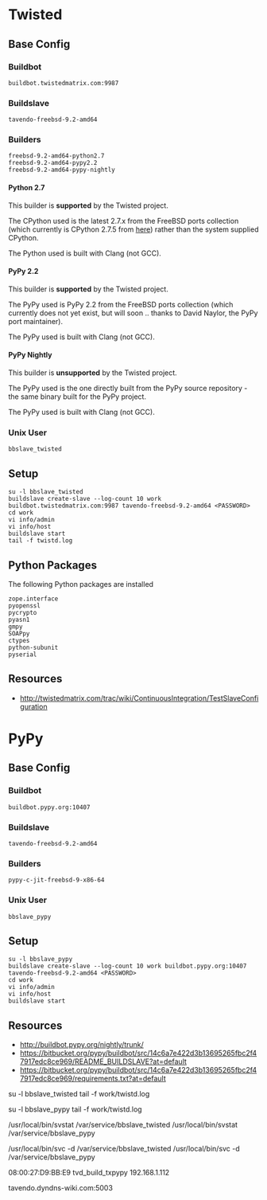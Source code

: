 # Twisted

## Base Config

### Buildbot

	buildbot.twistedmatrix.com:9987

### Buildslave

	tavendo-freebsd-9.2-amd64

### Builders

	freebsd-9.2-amd64-python2.7
	freebsd-9.2-amd64-pypy2.2
	freebsd-9.2-amd64-pypy-nightly

#### Python 2.7

This builder is **supported** by the Twisted project.

The CPython used is the latest 2.7.x from the FreeBSD ports collection (which currently is CPython 2.7.5 from [here](http://ftp.freebsd.org/pub/FreeBSD/ports/amd64/packages-9.2-release/python/python27-2.7.5_1.tbz)) rather than the system supplied CPython.

The Python used is built with Clang (not GCC).

#### PyPy 2.2

This builder is **supported** by the Twisted project.

The PyPy used is PyPy 2.2 from the FreeBSD ports collection (which currently does not yet exist, but will soon .. thanks to David Naylor, the PyPy port maintainer).

The PyPy used is built with Clang (not GCC).

#### PyPy Nightly

This builder is **unsupported** by the Twisted project.

The PyPy used is the one directly built from the PyPy source repository - the same binary built for the PyPy project.

The PyPy used is built with Clang (not GCC).

### Unix User

	bbslave_twisted

## Setup

	su -l bbslave_twisted
	buildslave create-slave --log-count 10 work buildbot.twistedmatrix.com:9987 tavendo-freebsd-9.2-amd64 <PASSWORD>
	cd work
	vi info/admin
	vi info/host
	buildslave start
	tail -f twistd.log

## Python Packages

The following Python packages are installed

	zope.interface
	pyopenssl
	pycrypto
	pyasn1
	gmpy
	SOAPpy
	ctypes
	python-subunit
	pyserial


## Resources

 * http://twistedmatrix.com/trac/wiki/ContinuousIntegration/TestSlaveConfiguration


# PyPy

## Base Config

### Buildbot

	buildbot.pypy.org:10407

### Buildslave

	tavendo-freebsd-9.2-amd64

### Builders

	pypy-c-jit-freebsd-9-x86-64

### Unix User

	bbslave_pypy

## Setup

	su -l bbslave_pypy
	buildslave create-slave --log-count 10 work buildbot.pypy.org:10407 tavendo-freebsd-9.2-amd64 <PASSWORD>
	cd work
	vi info/admin
	vi info/host
	buildslave start

## Resources

 * http://buildbot.pypy.org/nightly/trunk/
 * https://bitbucket.org/pypy/buildbot/src/14c6a7e422d3b13695265fbc2f47917edc8ce969/README_BUILDSLAVE?at=default
 * https://bitbucket.org/pypy/buildbot/src/14c6a7e422d3b13695265fbc2f47917edc8ce969/requirements.txt?at=default



su -l bbslave_twisted
tail -f work/twistd.log

su -l bbslave_pypy
tail -f work/twistd.log

/usr/local/bin/svstat /var/service/bbslave_twisted
/usr/local/bin/svstat /var/service/bbslave_pypy

/usr/local/bin/svc -d /var/service/bbslave_twisted
/usr/local/bin/svc -d /var/service/bbslave_pypy

08:00:27:D9:BB:E9
tvd_build_txpypy
192.168.1.112

tavendo.dyndns-wiki.com:5003
